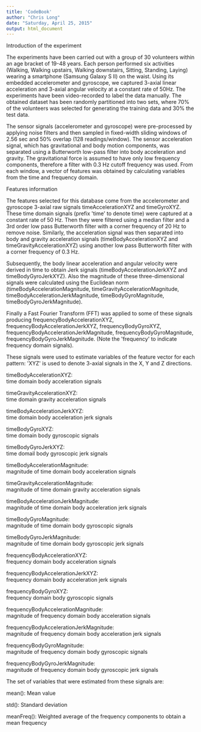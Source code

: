 ```yaml
---
title: 'CodeBook'
author: "Chris Long"
date: "Saturday, April 25, 2015"
output: html_document
---
```


Introduction of the experiment

The experiments have been carried out with a group of 30 volunteers within an age bracket of 19-48 years. Each person performed six activities (Walking, Walking upstairs, Walking downstairs, Sitting, Standing, Laying) wearing a smartphone (Samsung Galaxy S II) on the waist. Using its embedded accelerometer and gyroscope, we captured 3-axial linear acceleration and 3-axial angular velocity at a constant rate of 50Hz. The experiments have been video-recorded to label the data manually. The obtained dataset has been randomly partitioned into two sets, where 70% of the volunteers was selected for generating the training data and 30% the test data. 

The sensor signals (accelerometer and gyroscope) were pre-processed by applying noise filters and then sampled in fixed-width sliding windows of 2.56 sec and 50% overlap (128 readings/window). The sensor acceleration signal, which has gravitational and body motion components, was separated using a Butterworth low-pass filter into body acceleration and gravity. The gravitational force is assumed to have only low frequency components, therefore a filter with 0.3 Hz cutoff frequency was used. From each window, a vector of features was obtained by calculating variables from the time and frequency domain.

Features information

The features selected for this database come from the accelerometer and gyroscope 3-axial raw signals timeAccelerationXYZ and timeGyroXYZ. These time domain signals (prefix 'time' to denote time) were captured at a constant rate of 50 Hz. Then they were filtered using a median filter and a 3rd order low pass Butterworth filter with a corner frequency of 20 Hz to remove noise. Similarly, the acceleration signal was then separated into body and gravity acceleration signals (timeBodyAccelerationXYZ and timeGravityAccelerationXYZ) using another low pass Butterworth filter with a corner frequency of 0.3 Hz. 

Subsequently, the body linear acceleration and angular velocity were derived in time to obtain Jerk signals (timeBodyAccelerationJerkXYZ and timeBodyGyroJerkXYZ). Also the magnitude of these three-dimensional signals were calculated using the Euclidean norm (timeBodyAccelerationMagnitude, timeGravityAccelerationMagnitude, timeBodyAccelerationJerkMagnitude, timeBodyGyroMagnitude, timeBodyGyroJerkMagnitude). 

Finally a Fast Fourier Transform (FFT) was applied to some of these signals producing frequencyBodyAccelerationXYZ, frequencyBodyAccelerationJerkXYZ, frequencyBodyGyroXYZ, frequencyBodyAccelerationJerkMagnitude, frequencyBodyGyroMagnitude, frequencyBodyGyroJerkMagnitude. (Note the 'frequency' to indicate frequency domain signals). 

These signals were used to estimate variables of the feature vector for each pattern:
'XYZ' is used to denote 3-axial signals in the X, Y and Z directions.

timeBodyAccelerationXYZ:                   
time domain body acceleration signals

timeGravityAccelerationXYZ:                
time domain gravity acceleration signals

timeBodyAccelerationJerkXYZ:               
time domain body acceleration jerk signals

timeBodyGyroXYZ:                           
time domain body gyroscopic signals

timeBodyGyroJerkXYZ:                       
time domail body gyroscopic jerk signals

timeBodyAccelerationMagnitude:             
magnitude of time domain body acceleration signals

timeGravityAccelerationMagnitude:          
magnitude of time domain gravity acceleration signals

timeBodyAccelerationJerkMagnitude:         
magnitude of time domain body acceleration jerk signals

timeBodyGyroMagnitude:                     
magnitude of time domain body gyroscopic signals

timeBodyGyroJerkMagnitude:                 
magnitude of time domain body gyroscopic jerk signals

frequencyBodyAccelerationXYZ:              
frequency domain body acceleration signals

frequencyBodyAccelerationJerkXYZ:          
frequency domain body acceleration jerk signals

frequencyBodyGyroXYZ:                      
frequency domain body gyroscopic signals

frequencyBodyAccelerationMagnitude:        
magnitude of frequency domain body acceleration signals

frequencyBodyAccelerationJerkMagnitude:    
magnitude of frequency domain body acceleration jerk signals

frequencyBodyGyroMagnitude:                
magnitude of frequency domain body gyroscopic signals

frequencyBodyGyroJerkMagnitude:            
magnitude of frequency domain body gyroscopic jerk signals

The set of variables that were estimated from these signals are: 

mean(): 
Mean value

std(): 
Standard deviation

meanFreq(): 
Weighted average of the frequency components to obtain a mean frequency